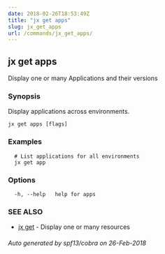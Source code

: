 ```yaml
---
date: 2018-02-26T18:53:49Z
title: "jx get apps"
slug: jx_get_apps
url: /commands/jx_get_apps/
---
```

## jx get apps

Display one or many Applications and their versions

### Synopsis

Display applications across environments.

```
jx get apps [flags]
```

### Examples

```
  # List applications for all environments
  jx get app
```

### Options

```
  -h, --help   help for apps
```

### SEE ALSO

* [jx get](/commands/jx_get/)	 - Display one or many resources

###### Auto generated by spf13/cobra on 26-Feb-2018
